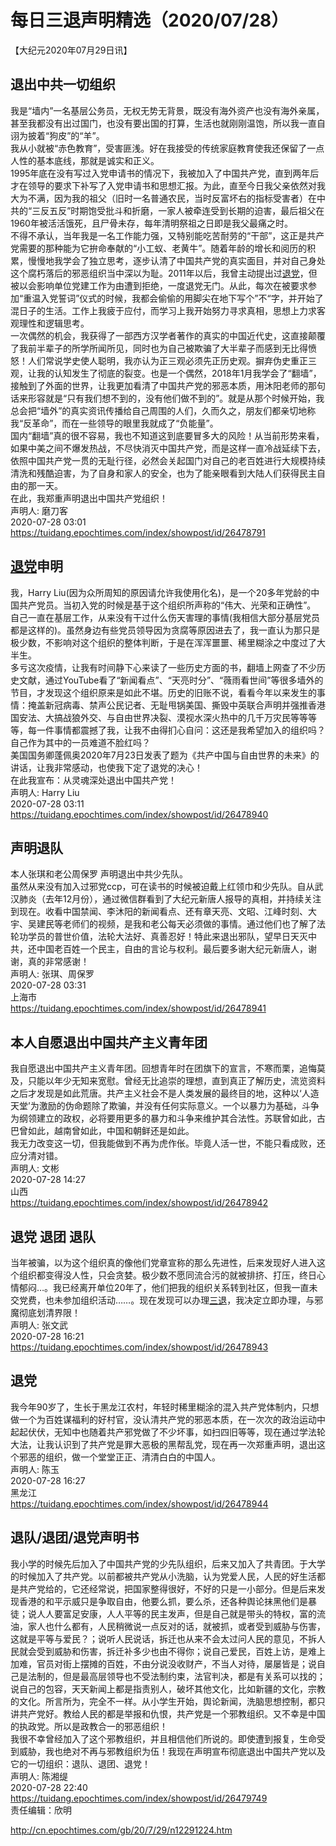 # 每日三退声明精选（2020/07/28）
  
  
【大纪元2020年07月29日讯】  
## 退出中共一切组织  
我是“墙内”一名基层公务员，无权无势无背景，既没有海外资产也没有海外亲属，甚至我都没有出过国门，也没有要出国的打算，生活也就刚刚温饱，所以我一直自诩为披着“狗皮”的“羊”。  
我从小就被“赤色教育”，受害匪浅。好在我接受的传统家庭教育使我还保留了一点人性的基本底线，那就是诚实和正义。  
1995年底在没有写过入党申请书的情况下，我被加入了中国共产党，直到两年后才在领导的要求下补写了入党申请书和思想汇报。为此，直至今日我父亲依然对我大为不满，因为我的祖父（旧时一名普通农民，当时反富坏右的指标受害者）在中共的“三反五反”时期饱受批斗和折磨，一家人被牵连受到长期的迫害，最后祖父在1960年被活活饿死，且尸骨未存，每年清明祭祖之日即是我父最痛之时。  
不得不承认，当年我是一名工作能力强，又特别能吃苦耐劳的“干部”，这正是共产党需要的那种能为它拚命奉献的“小工蚁、老黄牛”。随着年龄的增长和阅历的积累，慢慢地我学会了独立思考，逐步认清了中国共产党的真实面目，并对自己身处这个腐朽落后的邪恶组织当中深以为耻。2011年以后，我曾主动提出过<a href="http://cn.epochtimes.com/gb/tag/%E9%80%80%E5%85%9A.html">退党</a>，但被以会影响单位党建工作为由遭到拒绝，一度退党无门。从此，每次在被要求参加“重温入党誓词”仪式的时候，我都会偷偷的用脚尖在地下写个”不“字，并开始了混日子的生活。工作上我疲于应付，而学习上我开始努力寻求真相，思想上力求客观理性和逻辑思考。  
一次偶然的机会，我获得了一部西方汉学者著作的真实的中国近代史，这直接颠覆了我前半辈子的所学所闻所见，同时也为自己被欺骗了大半辈子而感到无比得愤怒！人们常说学史使人聪明，我亦认为正三观必须先正历史观。摒弃伪史重正三观，让我的认知发生了彻底的裂变。也是一个偶然，2018年1月我学会了“翻墙”，接触到了外面的世界，让我更加看清了中国共产党的邪恶本质，用沐阳老师的那句话来形容就是“只有我们想不到的，没有他们做不到的”。就是从那个时候开始，我总会把“墙外”的真实资讯传播给自己周围的人们，久而久之，朋友们都亲切地称我“反革命”，而在一些领导的眼里我就成了“负能量”。  
国内“翻墙”真的很不容易，我也不知道这到底要冒多大的风险！从当前形势来看，如果中美之间不爆发热战，不尽快消灭中国共产党，而是这样一直冷战延续下去，依照中国共产党一贯的无耻行径，必然会关起国门对自己的老百姓进行大规模持续清洗和残酷迫害，为了自身和家人的安全，也为了能亲眼看到大陆人们获得民主自由的那一天。  
在此，我郑重声明退出中国共产党组织！  
声明人: 磨刀客  
2020-07-28 03:01  
https://tuidang.epochtimes.com/index/showpost/id/26478791  
## <a href="http://cn.epochtimes.com/gb/tag/%E9%80%80%E5%85%9A.html">退党</a>申明  
我，Harry Liu(因为众所周知的原因请允许我使用化名)，是一个20多年党龄的中国共产党员。当初入党的时候是基于这个组织所声称的“伟大、光荣和正确性”。  
自己一直在基层工作，从来没有干过什么伤天害理的事情(我相信大部分基层党员都是这样的)。虽然身边有些党员领导因为贪腐等原因进去了，我一直认为那只是极少数，不影响对这个组织的整体判断，于是在浑浑噩噩、稀里糊涂之中度过了大半生。  
多亏这次疫情，让我有时间静下心来读了一些历史方面的书，翻墙上网查了不少历史文献，通过YouTube看了“新闻看点”、“天亮时分”、“薇雨看世间”等很多墙外的节目，才发现这个组织原来是如此不堪。历史的旧账不说，看看今年以来发生的事情：掩盖新冠病毒、禁声公民记者、无耻甩锅美国、撕毁中英联合声明并强推香港国安法、大搞战狼外交、与自由世界决裂、漠视水深火热中的几千万灾民等等等等，每一件事情都震撼了我，让我不由得扪心自问：这还是我希望加入的组织吗？自己作为其中的一员难道不脸红吗？  
美国国务卿蓬佩奥2020年7月23日发表了题为《共产中国与自由世界的未来》的讲话，让我非常感动，也使我下定了退党的决心！  
在此我宣布：从灵魂深处退出中国共产党！  
声明人: Harry Liu  
2020-07-28 03:11  
https://tuidang.epochtimes.com/index/showpost/id/26478940  
## 声明退队  
本人张琪和老公周保罗 声明退出中共少先队。  
虽然从来没有加入过邪党ccp，可在读书的时候被迫戴上红领巾和少先队。自从武汉肺炎（去年12月份），通过微信群看到了大纪元新唐人报导的真相，并持续关注到现在。收看中国禁闻、李沐阳的新闻看点、还有章天亮、文昭、江峰时刻、大宇、吴建民等老师们的视频，是我和老公每天必须做的事情。通过他们也了解了法轮功学员的普世价值，法轮大法好、真善忍好！特此来退出邪队，望早日天灭中共，还中国老百姓一个民主，自由的言论与权利。最后要多谢大纪元新唐人，谢谢，真的非常感谢！  
声明人: 张琪、周保罗  
2020-07-28 03:31  
上海市  
https://tuidang.epochtimes.com/index/showpost/id/26478941  
## 本人自愿退出中国共产主义青年团  
我自愿退出中国共产主义青年团。回想青年时在团旗下的宣言，不寒而栗，追悔莫及，只能以年少无知来宽慰。曾经无比追崇的理想，直到真正了解历史，流览资料之后才发现是如此荒唐。共产主义社会不是人类发展的最终目的地，这种以‘人造天堂’为激励的伪命题除了欺骗，并没有任何实际意义。一个以暴力为基础，斗争为纲领建立的政权，必将要用更多的暴力和斗争来维护其合法性。苏联曾如此，古巴曾如此，越南曾如此，中国和朝鲜还是如此。  
我无力改变这一切，但我能做到不再为虎作伥。毕竟人活一世，不能只看成败，还应分清对错。  
声明人: 文彬  
2020-07-28 14:27  
山西  
https://tuidang.epochtimes.com/index/showpost/id/26478942  
## 退党 退团 退队  
当年被骗，以为这个组织真的像他们党章宣称的那么先进性，后来发现好人进入这个组织都变得没人性，只会贪婪。极少数不愿同流合污的就被排挤、打压，终日心情郁闷…。我已经离开单位20年了，他们把我的组织关系转到社区，但我一直未交党费，也未参加组织活动……。现在发现可以办理<a href="http://cn.epochtimes.com/gb/tag/%E4%B8%89%E9%80%80.html">三退</a>，我决定立即办理，与邪魔彻底划清界限！  
声明人: 张文武  
2020-07-28 16:21  
https://tuidang.epochtimes.com/index/showpost/id/26478943  
## 退党  
我今年90岁了，生长于黑龙江农村，年轻时稀里糊涂的混入共产党体制内，只想做一个为百姓谋福利的好村官，没认清共产党的邪恶本质，在一次次的政治运动中起起伏伏，无知中也随着共产邪党做了不少坏事，如扫四旧等等，现在通过学法轮大法，让我认识到了共产党是罪大恶极的黑帮乱党，现在再一次郑重声明，退出这个邪恶的组织，做一个堂堂正正、清清白白的中国人。  
声明人: 陈玉  
2020-07-28 16:27  
黑龙江  
https://tuidang.epochtimes.com/index/showpost/id/26478944  
## 退队/退团/退党声明书  
我小学的时候先后加入了中国共产党的少先队组织，后来又加入了共青团。于大学的时候加入了共产党。以前都被共产党从小洗脑，认为党爱人民，人民的好生活都是共产党给的，它还经常说，把国家整得很好，不好的只是一小部分。但是后来发现香港的和平示威只是争取自由，他要么抓，要么杀，还各种舆论抹黑他们是暴徒；说人人要富足安康，人人平等的民主发声，但是自己就是带头的特权，富的流油，家人也什么都有，人民稍微说一点反对的话，就被抓，或者受到威胁与伤害，这就是平等与爱民？；说听人民说话，拆迁也从来不会太过问人民的意见，不拆人民就会受到威胁和伤害，拆迁补多少也由不得你；说自己爱民，百姓上访，是难上加难，官员对街上摆摊的百姓，不由分说没收财产，不当人对待，屡屡皆是；说自己是法制的，但是最高层领导也不受法制约束，法官判决，都是有关系可以找的；说自己的包容，天天新闻上都是指责别人，破坏其他文化，比如新疆的文化，宗教的文化。所言所为，完全不一样。从小学生开始，舆论新闻，洗脑思想控制，都只讲共产党好。教给人民的都是举报和仇恨，共产党是一个邪教组织。又不幸是中国的执政党。所以是政教合一的邪恶组织！  
我很不幸曾经加入了这个邪教组织，并且相信他们所说的。即使遭到报复，生命受到威胁，我也绝对不再与邪教组织为伍！我现在声明宣布彻底退出中国共产党以及它的一切组织：退队、退团、退党！  
声明人: 陈湘缇  
2020-07-28 22:40  
https://tuidang.epochtimes.com/index/showpost/id/26479749  
责任编辑：欣明  
  
  
  
http://cn.epochtimes.com/gb/20/7/29/n12291224.htm
